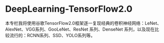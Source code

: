 # DeepLearning-TensorFlow2.0
本专栏我将使用谷歌TensorFlow2.0框架逐一复现经典的卷积神经网络：LeNet、AlexNet、VGG系列、GooLeNet、ResNet 系列、DenseNet 系列，以及现在比较流行的：RCNN系列、SSD、YOLO系列等。
